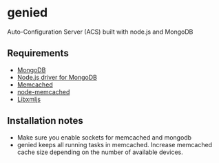 # genied

Auto-Configuration Server (ACS) built with node.js and MongoDB

## Requirements

* [MongoDB](http://mongodb.org)
* [Node.js driver for MongoDB](https://github.com/mongodb/node-mongodb-native)
* [Memcached](http://memcached.org)
* [node-memcached](https://github.com/3rd-Eden/node-memcached)
* [Libxmljs](https://github.com/polotek/libxmljs)

## Installation notes

* Make sure you enable sockets for memcached and mongodb
* genied keeps all running tasks in memcached. Increase memcached cache size depending on the number of available devices.


